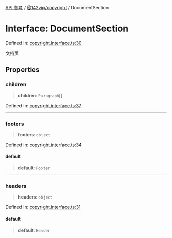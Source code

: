 [API 参考](../../../index.md) / [@142vip/copyright](../index.md) / DocumentSection

# Interface: DocumentSection

Defined in: [copyright.interface.ts:30](https://github.com/142vip/core-x/blob/15d5bc9ef4bece78c0e60bdf074a2d245f625100/packages/copyright/src/copyright.interface.ts#L30)

文档页

## Properties

### children

> **children**: `Paragraph`[]

Defined in: [copyright.interface.ts:37](https://github.com/142vip/core-x/blob/15d5bc9ef4bece78c0e60bdf074a2d245f625100/packages/copyright/src/copyright.interface.ts#L37)

***

### footers

> **footers**: `object`

Defined in: [copyright.interface.ts:34](https://github.com/142vip/core-x/blob/15d5bc9ef4bece78c0e60bdf074a2d245f625100/packages/copyright/src/copyright.interface.ts#L34)

#### default

> **default**: `Footer`

***

### headers

> **headers**: `object`

Defined in: [copyright.interface.ts:31](https://github.com/142vip/core-x/blob/15d5bc9ef4bece78c0e60bdf074a2d245f625100/packages/copyright/src/copyright.interface.ts#L31)

#### default

> **default**: `Header`
